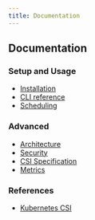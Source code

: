 ```yaml
---
title: Documentation
---
```


Documentation
-------------

### Setup and Usage
 - [Installation](./installation.md)
 - [CLI reference](./cli.md)
 - [Scheduling](./scheduling.md)

### Advanced
 - [Architecture](./architecture.md)
 - [Security](./security.md)
 - [CSI Specification](./specification.md)
 - [Metrics](./metrics.md)

<!--- 
 - [Usage Guide](./usage-guide.md)
 - [Upgrades](./cli/upgrades.md) 
 
### Advanced
 - [Internals](./internals.md)
 - [Troubleshooting](./troubleshooting.md)
### Community
 - [Contributing](./contributing.md)
-->

### References
 - [Kubernetes CSI](https://kubernetes.io/blog/2019/01/15/container-storage-interface-ga/)
